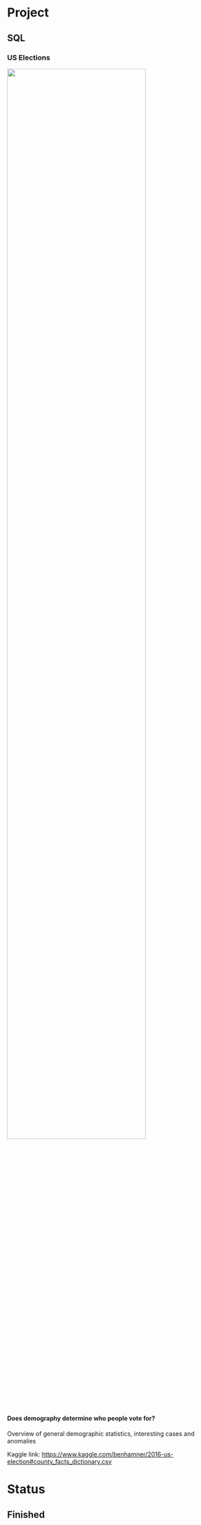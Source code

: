 # Project

## SQL

### US Elections

<img src="https://i.pinimg.com/originals/a0/4c/78/a04c78cc4ab87043999d73f6eb4e1ce6.png" width="80%">

#### Does demography determine who people vote for?
Overview of general demographic statistics, interesting cases and anomalies

Kaggle link:
https://www.kaggle.com/benhamner/2016-us-election#county_facts_dictionary.csv


# Status

## Finished
